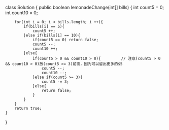 class Solution {
    public boolean lemonadeChange(int[] bills) {
        int count5 = 0;
        int count10 = 0;
        
        for(int i = 0; i < bills.length; i ++){
            if(bills[i] == 5){
                count5 ++;
            }else if(bills[i] == 10){
                if(count5 == 0) return false;
                count5 --;
                count10 ++;
            }else{
                if(count5 > 0 && count10 > 0){         // 注意(count5 > 0 && count10 > 0)放(count5 >= 3)前面，因为可以留出更多的$5
                    count5 --;
                    count10 --;
                }else if(count5 >= 3){
                    count5 -= 3;
                }else{
                    return false;
                }
            }            
        }
        return true;
    }
}